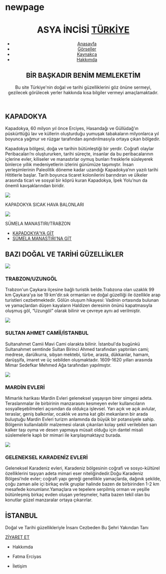 # newpage

<!doctype html>
<html>
<head>
<meta charset="utf-8">
<title></title>
<link href="ilk web sitem.css" rel="stylesheet">
<link href="Font/stylesheet.css" rel="stylesheet";

<script async src="https://pagead2.googlesyndication.com/pagead/js/adsbygoogle.js?client=ca-pub-2573217366318616"
     crossorigin="anonymous"></script>
     

</head>

<body>
<!------------------burası 1. bölüm----------------->
<header class="birinci">
  <h1>ASYA İNCİSİ<strong> <a href="../arkaplana resim ekleme/arkaplanresmi ekleme.html">TÜRKİYE</a></strong></h1>
  <nav id="nav">
    <ul>
      <li><a href="#">Anasayfa</a></li>
      <li><a href="arkaplana resim ekleme/arkaplanresmi ekleme.html">Görseller</a></li>
      <li><a href="Kaynakça/Kaynakça.html">Kaynakça</a></li>
      <li><a href="Hakkımda/Hakkımda.html">Hakkımda</a></li>
    </ul>
  </nav>
  <section id="Bolum1">
    <h2>BİR BAŞKADIR BENİM MEMLEKETİM</h2>
    <p> Bu site Türkiye'nin doğal ve tarihi güzelliklerini göz önüne sermeyi,<br>
      gezilecek görülecek yerler hakkında kısa bilgiler vermeyi amaçlamaktadır. </p>
  </section>
</header>
<!--temizlemesini istiyorum bitsin daha temiz bir görüntü olsun-->
<div class="temizle"></div>
<!--temiz biir görünüm--> 

<!------------------burası 2. bölüm----------------->

<section id="Bolum2">
  <div class="kapsayici">
    <div class="sol">
      <h2>KAPADOKYA</h2>
      <p>Kapadokya, 60 milyon yıl önce Erciyes, Hasandağı ve Güllüdağ’ın püskürttüğü lav ve küllerin oluşturduğu yumuşak tabakaların milyonlarca yıl boyunca yağmur ve rüzgar tarafından aşındırılmasıyla ortaya çıkan bölgedir.</p>
    </div>
    <div class="sag">
      <article>
        <p>Kapadokya bölgesi, doğa ve tarihin bütünleştiği bir yerdir. Coğrafi olaylar Peribacaları’nı oluştururken, tarihi süreçte, insanlar da bu peribacalarının içlerine evler, kiliseler ve manastırlar oymuş bunları fresklerle süsleyerek binlerce yıllık medeniyetlerin izlerini günümüze taşımıştır. İnsan yerleşimlerinin Paleolitik döneme kadar uzandığı Kapadokya’nın yazılı tarihi Hititlerle başlar. Tarih boyunca ticaret kolonilerini barındıran ve ülkeler arasında ticari ve sosyal bir köprü kuran Kapadokya, İpek Yolu’nun da önemli kavşaklarından biridir.</p>
      </article>
    </div>
  </div>
</section>
<div class="temizle"></div>

<!------------------burası 3. bölüm----------------->

<section id="Bolum3">
  <div class="kapsayici2">
    <div class="resim"><img src="resimler/kapadokya.jpg">
      <p>KAPADOKYA SICAK HAVA BALONLARI</p>
    </div>
    <div class="resim"><img src="resimler/sumela manastiri.jpg">
      <p>SÜMELA MANASTIRI/TRABZON</p>
    </div>
  </div>
  <ul class="yonlendir">
    <li><a href="https://www.google.com.tr/maps/place/Kapadokya/@38.3737208,33.9457468,8z/data=!3m1!4b1!4m5!3m4!1s0x14d6025c679e1679:0xf9178b7341dc5e49!8m2!3d38.3534949!4d35.0911156">KAPADOKYA'YA GİT</a></li>
    <li><a href="https://www.google.com.tr/maps/place/S%C3%BCmela+Manast%C4%B1r%C4%B1/@40.6901266,39.6562062,17z/data=!3m1!4b1!4m5!3m4!1s0x40645498cdbf568b:0x399f2299e21b4d07!8m2!3d40.6901226!4d39.6583949">SÜMELA MANASTIRI'NA GİT</a></li>
    <div class="temizle"></div>
  </ul>
</section>
<!------------------burası 4. bölüm----------------->

<section id="Bolum4">
  <h2>BAZI DOĞAL VE TARİHİ GÜZELLİKLER</h2>
  <div class="kapsayici">
    <div class="bolumler">
      <div class="kucukresim"><img src="resimler/karadeniz.jpg"></div>
      <div class="yazi"></div>
      <h3>TRABZON/UZUNGÖL</h3>
      <p> Trabzon'un Çaykara ilçesine bağlı turistik belde.Trabzona olan uzaklık 99 km Çaykara'ya ise 19 km'dir.sık ormanları ve doğal güzelliği ile özellikle arap turistleri cezbetmektedir. Gölün oluşum hikayesi: Vadinin ortasında bulunan ve yamaçlardan düşen kayaların Haldizen deresinin önünü kapatmasıyla oluşmuş göl, “Uzungöl” olarak bilinir ve çevreye aynı ad verilmiştir.</p>
    </div>
  </div>
  <div class="bolumler">
    <div class="kucukresim"><img src="resimler/sultan ahmet camii.jpg"></div>
    <div class="yazi"></div>
    <h3>SULTAN AHMET CAMİİ/İSTANBUL</h3>
    <p> Sultanahmet Camii Mavi Cami olarakta bilinir. İstanbul'da bugünkü Sultanahmet semtinde Sultan Birinci Ahmed tarafından yaptırılan cami; medrese, darülkurra, sıbyan mektebi, türbe, arasta, dükkanlar, hamam, darüşşifa, imaret ve üç sebilden oluşmaktadır. 1609-1620 yılları arasında Mimar Sedefkar Mehmed Ağa tarafından yapılmıştır.</p>
  </div>
  </div>
  <div class="bolumler">
    <div class="kucukresim"><img src="resimler/mardin evleri.jpg"></div>
    <div class="yazi"></div>
    <h3>MARDİN EVLERİ</h3>
    <p> Mimarlık harikası Mardin Evleri geleneksel yaşayışın birer simgesi adeta. Teraslanmalar ile birbirinin manzarasını kesmeyen evler kullanıcıların sosyalleşebilmeleri açısından da oldukça işlevsel. Yarı açık ve açık avlular, teraslar, geniş balkonlar, ocaklık ve asma kat gibi mekanların bir arada buluştuğu Mardin Evleri turizm anlamında da büyük bir potansiyele sahip. Bölgenin kullanılabilir malzemesi olarak çıkarılan kolay şekil verilebilen sarı kalker taşı oyma ve desen yapmaya müsait olduğu için dantel misali süslemelerle kaplı bir mimari ile karşılaşmaktayız burada.</p>
  </div>
  </div>
  <div class="bolumler">
    <div class="kucukresim"><img src="resimler/karadeniz evler.jpg"></div>
    <div class="yazi"></div>
    <h3>GELENEKSEL KARADENİZ EVLERİ</h3>
    <p> Geleneksel Karadeniz evleri, Karadeniz bölgesinin coğrafi ve sosyo-kültürel özelliklerini taşıyan adeta mimari eser niteliğindedir.Doğu Karadeniz Bölgesi’nde evler; coğrafi yapı gereği genellikle yamaçlarda, dağınık şekilde, çoğu zaman aile içi birkaç evlik gruplar halinde bazen de birbirinden 1-2 km mesafede konumlanır.Yamaçlara ve tepelere serpilmiş orman ve yeşille bütünleşmiş birkaç evden oluşan yerleşmeler, hatta bazen tekil olan bu konutlar güzel manzaralar ortaya çıkarırlar.</p>
  </div>
  </div>
  </div>
</section>
<div class="temizle"></div>

<!------------------burası 5. bölüm----------------->
<section id="Bolum5">
<div class="icerik">
  <h2>İSTANBUL</h2>
  <p>Doğal ve Tarihi güzellikleriyle İnsanı Cezbeden Bu Şehri Yakından Tanı</p>
  <a href="https://www.google.com.tr/maps/place/%C4%B0stanbul/@41.0055005,28.7319869,10z/data=!3m1!4b1!4m5!3m4!1s0x14caa7040068086b:0xe1ccfe98bc01b0d0!8m2!3d41.0082376!4d28.9783589">ZİYARET ET</a> </div>
</body>
</html>
</section>
<div class="temizle"></div>

<!------------------burası footer bölümü----------------->

<footer>
  <div class="sonbolum">
    <ul>
      <li>
        <p>Hakkımda</p>
      </li>
      <li>
        <p>Fatma Erciyas</p>
      </li>
      <li>
        <p>İletişim</p>
      </li>
    </ul>
  </div>
</footer>



     
     
     
